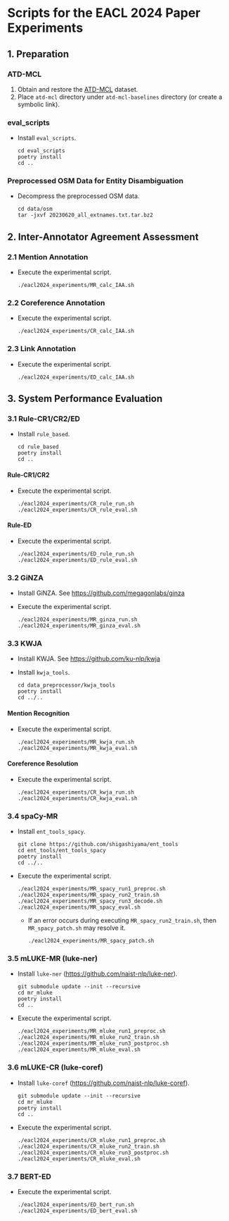 # Scripts for the EACL 2024 Paper Experiments

## 1. Preparation

### ATD-MCL

1. Obtain and restore the [ATD-MCL](https://github.com/naist-nlp/atdmcl) dataset.
1. Place `atd-mcl` directory under `atd-mcl-baselines` directory (or create a symbolic link).

### eval_scripts

- Install `eval_scripts`.

    ~~~~
    cd eval_scripts
    poetry install
    cd ..
    ~~~~

### Preprocessed OSM Data for Entity Disambiguation

- Decompress the preprocessed OSM data.

    ~~~~
    cd data/osm
    tar -jxvf 20230620_all_extnames.txt.tar.bz2
    ~~~~

## 2. Inter-Annotator Agreement Assessment

### 2.1 Mention Annotation

- Execute the experimental script.

    ~~~~
    ./eacl2024_experiments/MR_calc_IAA.sh
    ~~~~

### 2.2 Coreference Annotation

- Execute the experimental script.

    ~~~~
    ./eacl2024_experiments/CR_calc_IAA.sh
    ~~~~

### 2.3 Link Annotation

- Execute the experimental script.

    ~~~~
    ./eacl2024_experiments/ED_calc_IAA.sh
    ~~~~

## 3. System Performance Evaluation

### 3.1 Rule-CR1/CR2/ED

- Install `rule_based`.

    ~~~~
    cd rule_based
    poetry install
    cd ..
    ~~~~

#### Rule-CR1/CR2

- Execute the experimental script.

    ~~~~
    ./eacl2024_experiments/CR_rule_run.sh
    ./eacl2024_experiments/CR_rule_eval.sh
    ~~~~

#### Rule-ED

- Execute the experimental script.

    ~~~~
    ./eacl2024_experiments/ED_rule_run.sh
    ./eacl2024_experiments/ED_rule_eval.sh
    ~~~~

### 3.2 GiNZA

- Install GiNZA. See https://github.com/megagonlabs/ginza

- Execute the experimental script.

    ~~~~
    ./eacl2024_experiments/MR_ginza_run.sh
    ./eacl2024_experiments/MR_ginza_eval.sh
    ~~~~

### 3.3 KWJA

- Install KWJA. See https://github.com/ku-nlp/kwja

- Install `kwja_tools`.

    ~~~~
    cd data_preprocessor/kwja_tools
    poetry install
    cd ../..
    ~~~~

#### Mention Recognition

- Execute the experimental script.

    ~~~~
    ./eacl2024_experiments/MR_kwja_run.sh
    ./eacl2024_experiments/MR_kwja_eval.sh
    ~~~~

#### Coreference Resolution

- Execute the experimental script.

     
    ~~~~
    ./eacl2024_experiments/CR_kwja_run.sh
    ./eacl2024_experiments/CR_kwja_eval.sh
    ~~~~

### 3.4 spaCy-MR

- Install `ent_tools_spacy`.

    ~~~~
    git clone https://github.com/shigashiyama/ent_tools
    cd ent_tools/ent_tools_spacy
    poetry install
    cd ../..
    ~~~~

- Execute the experimental script.

    ~~~~
    ./eacl2024_experiments/MR_spacy_run1_preproc.sh
    ./eacl2024_experiments/MR_spacy_run2_train.sh
    ./eacl2024_experiments/MR_spacy_run3_decode.sh
    ./eacl2024_experiments/MR_spacy_eval.sh
    ~~~~
    - If an error occurs during executing `MR_spacy_run2_train.sh`, then `MR_spacy_patch.sh` may resolve it.
     
        ~~~~
        ./eacl2024_experiments/MR_spacy_patch.sh
        ~~~~

### 3.5 mLUKE-MR (luke-ner)

- Install `luke-ner` (https://github.com/naist-nlp/luke-ner).

    ~~~~
    git submodule update --init --recursive
    cd mr_mluke
    poetry install
    cd ..
    ~~~~

- Execute the experimental script.

    ~~~~
    ./eacl2024_experiments/MR_mluke_run1_preproc.sh
    ./eacl2024_experiments/MR_mluke_run2_train.sh
    ./eacl2024_experiments/MR_mluke_run3_postproc.sh
    ./eacl2024_experiments/MR_mluke_eval.sh
    ~~~~

### 3.6 mLUKE-CR (luke-coref)

- Install `luke-coref` (https://github.com/naist-nlp/luke-coref).

    ~~~~
    git submodule update --init --recursive
    cd mr_mluke
    poetry install
    cd ..
    ~~~~

- Execute the experimental script.

    ~~~~
    ./eacl2024_experiments/CR_mluke_run1_preproc.sh
    ./eacl2024_experiments/CR_mluke_run2_train.sh
    ./eacl2024_experiments/CR_mluke_run3_postproc.sh
    ./eacl2024_experiments/CR_mluke_eval.sh
    ~~~~

### 3.7 BERT-ED

- Execute the experimental script.

    ~~~~
    ./eacl2024_experiments/ED_bert_run.sh
    ./eacl2024_experiments/ED_bert_eval.sh
    ~~~~
